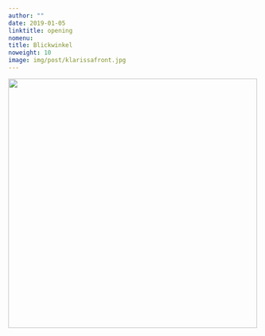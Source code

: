 ```yaml
---
author: ""
date: 2019-01-05
linktitle: opening
nomenu:
title: Blickwinkel
noweight: 10
image: img/post/klarissafront.jpg
---
```



<img src="/img/post/klarissaback.jpg" weight="250" width="500">

